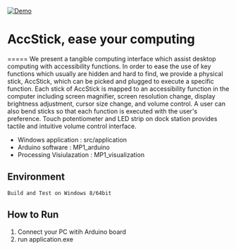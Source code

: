 [![Demo](https://img.youtube.com/vi/mLlHz-KcxJw/default.jpg)](https://youtu.be/mLlHz-KcxJw)


# AccStick, ease your computing
=====
We present a tangible computing interface which assist desktop computing with accessibility functions. In order to ease the use of key functions which usually are hidden and hard to find, we provide a physical stick, AccStick, which can be picked and plugged to execute a specific function. Each stick of AccStick is mapped to an accessibility function in the computer including screen magnifier, screen resolution change, display brightness adjustment, cursor size change, and volume control. A user can also bend sticks so that each function is executed with the user's preference. Touch potentiometer and LED strip on dock station provides tactile and intuitive volume control interface.

* Windows application : src/application
* Arduino software : MP1_arduino
* Processing Visiulazation : MP1_visualization

Environment
-----
	Build and Test on Windows 8/64bit

How to Run
-----
1. Connect your PC witih Arduino board
2. run application.exe



